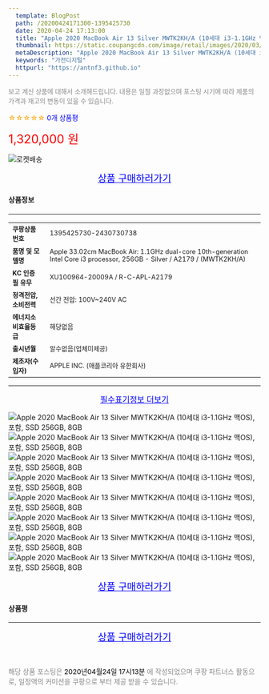 ```yaml
---
  template: BlogPost
  path: /20200424171300-1395425730
  date: 2020-04-24 17:13:00
  title: "Apple 2020 MacBook Air 13 Silver MWTK2KH/A (10세대 i3-1.1GHz 맥OS), 포함, SSD 256GB, 8GB"
  thumbnail: https://static.coupangcdn.com/image/retail/images/2020/03/27/11/4/304c0acb-5be7-46b6-aeea-77e36564c137.jpeg
  metaDescription: "Apple 2020 MacBook Air 13 Silver MWTK2KH/A (10세대 i3-1.1GHz 맥OS), 포함, SSD 256GB, 8GB,가전디지털"
  keywords: "가전디지털"
  httpurl: "https://antnf3.github.io"
---
```

  
<span style="color: #888;font-size:0.8rem">보고 계신 상품에 대해서 소개해드립니다.
내용은 일절 과장없으며 포스팅 시기에 따라 제품의 가격과 재고의 변동이 있을 수 있습니다.</span>
  
<span style="color: orange;">☆☆☆☆☆</span> <span style="color: blue;font-size: 0.85rem;">0개 상품평</span>

<span style="font-size: 0.9rem"></span> 

<span style="color: red;font-size: 1.5rem;">1,320,000 원</span>

![로켓배송](https://postfiles.pstatic.net/MjAyMDA0MTBfMjcz/MDAxNTg2NDQ1OTAwMDc5.1T-Iy6-X12_V8iyof2OtSqUCu6urPUUOnjG41kbMy_kg.c1eqxaGayJ1XX0TGV24QXbZg9dvQ9C_dYZx39G_Z7Wog.PNG.cigshop2/rocket_logo.png?type=w773)

<p align="center"><a href="http://me2.do/xitPjMbt" style="font-size: 1.2rem; color: blue;">상품 구매하러가기</a></p>

#### 상품정보

---

|                  |                       |
| ---------------- | --------------------- |
| **<span style="font-size:0.8rem;">쿠팡상품번호</span>** | <span style="font-size:0.8rem;">1395425730-2430730738</span> |
| **<span style="font-size:0.8rem;">품명 및 모델명</span>**    | <span style="font-size:0.8rem;">Apple 33.02cm MacBook Air: 1.1GHz dual-core 10th-generation Intel Core i3 processor, 256GB - Silver / A2179 / (MWTK2KH/A)</span>        |
| **<span style="font-size:0.8rem;">KC 인증 필 유무</span>**    | <span style="font-size:0.8rem;">XU100964-20009A / R-C-APL-A2179</span>        |
| **<span style="font-size:0.8rem;">정격전압, 소비전력</span>**    | <span style="font-size:0.8rem;">선간 전압: 100V~240V AC</span>        |
| **<span style="font-size:0.8rem;">에너지소비효율등급</span>**    | <span style="font-size:0.8rem;">해당없음</span>        |
| **<span style="font-size:0.8rem;">출시년월</span>**    | <span style="font-size:0.8rem;">알수없음(업체미제공)</span>        |
| **<span style="font-size:0.8rem;">제조자(수입자)</span>**    | <span style="font-size:0.8rem;">APPLE INC. (애플코리아 유한회사)</span>        |







---

<p align="center"><a href="http://me2.do/xitPjMbt" style="font-size: 1rem; color: blue;">필수표기정보 더보기</a></p>

![Apple 2020 MacBook Air 13 Silver MWTK2KH/A (10세대 i3-1.1GHz 맥OS), 포함, SSD 256GB, 8GB](http://thumbnail7.coupangcdn.com/thumbnails/remote/q89/image/retail/images/156869903748424-c20ff5bf-8788-4f0b-82e1-fd4b6d5993bd.jpg)
![Apple 2020 MacBook Air 13 Silver MWTK2KH/A (10세대 i3-1.1GHz 맥OS), 포함, SSD 256GB, 8GB](http://thumbnail8.coupangcdn.com/thumbnails/remote/q89/image/retail/images/2020/03/26/14/9/8743246c-b74c-4e7f-8a83-25cb6a4816ba.jpg)
![Apple 2020 MacBook Air 13 Silver MWTK2KH/A (10세대 i3-1.1GHz 맥OS), 포함, SSD 256GB, 8GB](http://thumbnail7.coupangcdn.com/thumbnails/remote/q89/image/retail/images/421965000973455-be68069f-9bcb-4004-ba12-4d731d5e6a46.png)
![Apple 2020 MacBook Air 13 Silver MWTK2KH/A (10세대 i3-1.1GHz 맥OS), 포함, SSD 256GB, 8GB](http://thumbnail10.coupangcdn.com/thumbnails/remote/q89/image/retail/images/96110603668658-bcef4a02-e745-4748-893f-d96fd9fbcd45.jpg)
![Apple 2020 MacBook Air 13 Silver MWTK2KH/A (10세대 i3-1.1GHz 맥OS), 포함, SSD 256GB, 8GB](http://thumbnail6.coupangcdn.com/thumbnails/remote/q89/image/retail/images/356739708522385-9db27162-7da4-4126-a150-6b7da7107c96.jpg)
![Apple 2020 MacBook Air 13 Silver MWTK2KH/A (10세대 i3-1.1GHz 맥OS), 포함, SSD 256GB, 8GB](http://thumbnail10.coupangcdn.com/thumbnails/remote/q89/image/retail/images/2020/03/26/14/3/31d0904f-027b-40b3-86be-79ccbcba0ed1.jpg)
![Apple 2020 MacBook Air 13 Silver MWTK2KH/A (10세대 i3-1.1GHz 맥OS), 포함, SSD 256GB, 8GB](http://thumbnail9.coupangcdn.com/thumbnails/remote/q89/image/retail/images/2020/03/26/14/8/19a01771-2e57-472a-8847-44ddabeb53a5.jpg)
![Apple 2020 MacBook Air 13 Silver MWTK2KH/A (10세대 i3-1.1GHz 맥OS), 포함, SSD 256GB, 8GB](http://thumbnail6.coupangcdn.com/thumbnails/remote/q89/image/retail/images/2020/03/26/14/2/3ef28d03-6f0c-4843-b3ab-8dfb84f8e2b2.jpg)

<p align="center"><a href="http://me2.do/xitPjMbt" style="font-size: 1.2rem; color: blue;">상품 구매하러가기</a></p>

#### 상품평
  

  
---
  
<p align="center"><a href="http://me2.do/xitPjMbt" style="font-size: 1.2rem; color: blue;">상품 구매하러가기</a></p>
  
<br>
  
<span style="font-size: 0.85rem; color: #888;">해당 상품 포스팅은 <span style="color: #000;"> 2020년04월24일 17시13분 </span> 에 작성되었으며 쿠팡 파트너스 활동으로, 일정액의 커미션을 쿠팡으로 부터 제공 받을 수 있습니다.</span>